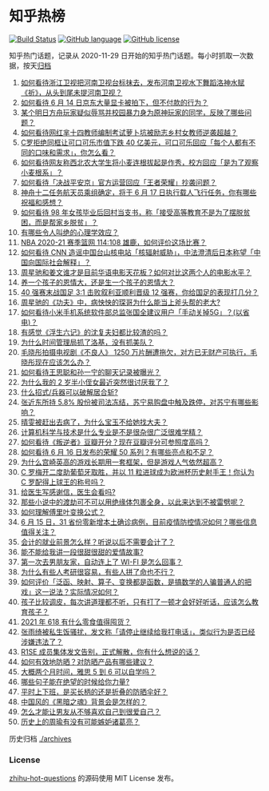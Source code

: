 # 知乎热榜
[![Build Status](https://github.com/ToWeLong/zhihu-hot-questions/workflows/CI/badge.svg)](https://github.com/ToWeLong/zhihu-hot-questions/actions)
[![GitHub language](https://img.shields.io/badge/language-golang-orange.svg)](https://golang.org/)
[![GitHub license](https://img.shields.io/github/license/ToWeLong/zhihu-hot-questions)](https://github.com/ToWeLong/zhihu-hot-questions/blob/main/LICENSE)

知乎热门话题，记录从 2020-11-29 日开始的知乎热门话题。每小时抓取一次数据，按天[归档](./archives)

<!-- BEGIN -->

1. [如何看待浙江卫视把河南卫视台标抹去，发布河南卫视水下舞蹈洛神水赋《祈》，从头到尾未提河南卫视？](https://www.zhihu.com/question/465063765)
1. [如何看待 6 月 14 日京东大量显卡被拍下，但不付款的行为？](https://www.zhihu.com/question/465139496)
1. [某个明日方舟玩家疑似辱骂并校园暴力身为原神玩家的同学，反映了哪些问题？](https://www.zhihu.com/question/465088624)
1. [如何看待网红芈十四教师编制考试萝卜坑被励志乡村女教师逆袭超越？](https://www.zhihu.com/question/465163742)
1. [C罗拒绝同框让可口可乐市值下跌 40 亿美元，可口可乐回应「每个人都有不同的口味和需求」，你怎么看？](https://www.zhihu.com/question/465292823)
1. [如何看待网友称西北农大学生将小麦连根拔起是作秀，校方回应「是为了观察小麦根系」？](https://www.zhihu.com/question/465265604)
1. [如何看待「决战平安京」官方运营回应「王者荣耀」抄袭问题？](https://www.zhihu.com/question/465195776)
1. [神舟十二任务航天员乘组确定，将于 6 月 17 日执行载人飞行任务，你有哪些祝福和感想？](https://www.zhihu.com/question/465272001)
1. [如何看待 98 年女孩毕业后回村当支书，称「接受高等教育不是为了摆脱贫困，而是帮家乡脱贫」？](https://www.zhihu.com/question/465207940)
1. [有哪些令人叫绝的心理学效应？](https://www.zhihu.com/question/20357247)
1. [NBA 2020-21 赛季篮网 114:108 雄鹿，如何评价这场比赛？](https://www.zhihu.com/question/465262539)
1. [如何看待 CNN 造谣中国台山核电站「核辐射威胁」，中法澄清后日本称望「中国向国际社会解释」？](https://www.zhihu.com/question/465318332)
1. [周星驰和姜文谁才是目前华语电影天花板？如何对比这两个人的电影水平？](https://www.zhihu.com/question/463799369)
1. [养一个孩子的恩情大，还是生一个孩子的恩情大？](https://www.zhihu.com/question/344589485)
1. [40 强赛末战国足 3:1 击败叙利亚顺利晋级 12 强赛，你给国足的表现打几分？](https://www.zhihu.com/question/465257701)
1. [周星驰的《功夫》中，病怏怏的琛哥为什么能当上斧头帮的老大?](https://www.zhihu.com/question/460071485)
1. [如何看待小米手机系统软件部总监张国全建议用户「手动关掉5G」？(以省电)？](https://www.zhihu.com/question/464463766)
1. [有感觉《浮生六记》的沈复夫妇都比较渣的吗？](https://www.zhihu.com/question/66223575)
1. [为什么时间管理局抓了洛基，没有抓美队？](https://www.zhihu.com/question/464162636)
1. [毛晓彤拍摄电视剧《不良人》 1250 万片酬遭拖欠，对方已无财产可执行，毛晓彤现在应该怎么办？](https://www.zhihu.com/question/465208835)
1. [如何看待王思聪和孙一宁的聊天记录被曝光？](https://www.zhihu.com/question/465160470)
1. [为什么我的 2 岁半小侄女最近突然很讨厌我了？](https://www.zhihu.com/question/464633812)
1. [什么招式/兵器可以破解居合斩?](https://www.zhihu.com/question/459599241)
1. [张近东所持 5.8% 股份被司法冻结，苏宁易购盘中触及跌停，对苏宁有哪些影响？](https://www.zhihu.com/question/465092994)
1. [晴雯被赶出去病了，为什么宝玉不给她找大夫？](https://www.zhihu.com/question/464950110)
1. [计算机科学与技术是什么专业是不是很杂很广泛很难学精？](https://www.zhihu.com/question/464595751)
1. [如何看待《叛逆者》豆瓣开分？现在豆瓣评分可参照度高吗？](https://www.zhihu.com/question/465131172)
1. [如何看待 6 月 16 日发布的荣耀 50 系列？有哪些亮点和不足？](https://www.zhihu.com/question/464503288)
1. [为什么宫崎英高的游戏长期用一套框架，但是游戏人气依然超高？](https://www.zhihu.com/question/465104881)
1. [C 罗梅开二度助葡萄牙取胜，并以 11 粒进球成为欧洲杯历史射手王！你认为 C 罗配得上球王的称号吗？](https://www.zhihu.com/question/465254073)
1. [给医生写感谢信，医生会看吗?](https://www.zhihu.com/question/461215612)
1. [那些小说中的渡劫可不可以用绝缘体包裹全身，以此来达到不被雷劈呢？](https://www.zhihu.com/question/449057976)
1. [如何理解傅里叶变换公式？](https://www.zhihu.com/question/19714540)
1. [6 月 15 日，31 省份零新增本土确诊病例，目前疫情防控情况如何？哪些信息值得关注？](https://www.zhihu.com/question/465267586)
1. [会计的就业前景怎么样？听说以后不需要会计了？](https://www.zhihu.com/question/409202386)
1. [能不能给我讲一段很甜很甜的爱情故事?](https://www.zhihu.com/question/357604104)
1. [第一次去男朋友家，自动连上了 WI-FI 是怎么回事？](https://www.zhihu.com/question/464961722)
1. [为什么有些人考研很容易，有些人拼了命也不行？](https://www.zhihu.com/question/464366430)
1. [如何评价「泛函、映射、算子、变换都是函数，是搞数学的人骗普通人的把戏」这一说法？实际情况如何？](https://www.zhihu.com/question/464786721)
1. [孩子比较调皮，每次讲道理都不听，只有打了一顿才会好好听话，应该怎么教育孩子？](https://www.zhihu.com/question/455635806)
1. [2021 年 618 有什么零食值得囤货？](https://www.zhihu.com/question/459223718)
1. [张雨绮被私生饭骚扰，发文称「请停止继续给我打电话」，类似行为是否已经涉嫌违法了？](https://www.zhihu.com/question/465146351)
1. [R1SE 成员集体发文告别，正式解散，你有什么想说的话？](https://www.zhihu.com/question/464906683)
1. [如何有效地防晒？对防晒产品有哪些建议？](https://www.zhihu.com/question/20141423)
1. [大概两个月时间，雅思 5 到 6 可以自学吗？](https://www.zhihu.com/question/461133456)
1. [哪些句子能在绝望的时候给你力量?](https://www.zhihu.com/question/461255650)
1. [平时上下班，是买长柄的还是折叠的防晒伞好？](https://www.zhihu.com/question/453460491)
1. [中国风的《黑暗之魂》背景会是怎样的？](https://www.zhihu.com/question/294505979)
1. [怎么才能让男友从不够喜欢自己到很爱自己？](https://www.zhihu.com/question/24325484)
1. [历史上的周瑜有没有可能嫉妒诸葛亮？](https://www.zhihu.com/question/464806480)

<!-- END -->

历史归档 [./archives](./archives)


### License
[zhihu-hot-questions](https://github.com/towelong/zhihu-hot-questions) 的源码使用 MIT License 发布。